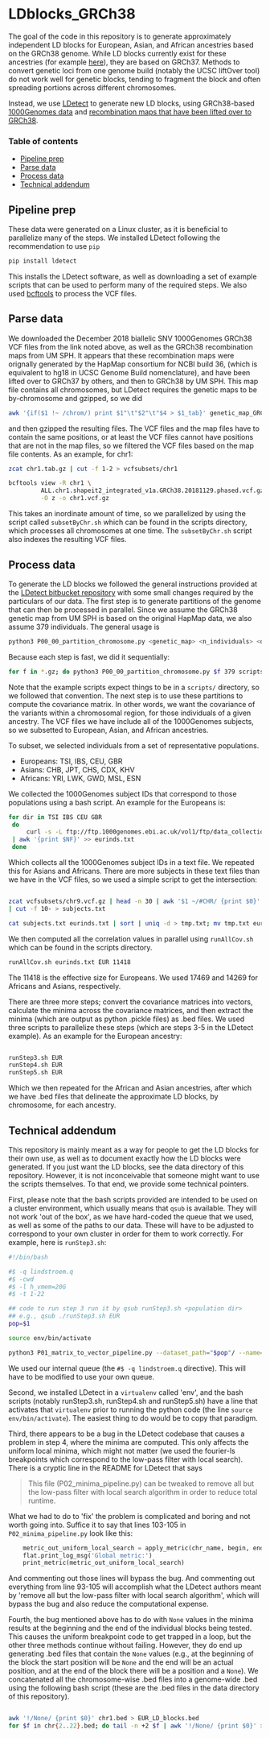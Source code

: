 # LDblocks_GRCh38 <a name="top"/>

The goal of the code in this repository is to generate approximately
independent LD blocks for European, Asian, and African ancestries
based on the GRCh38 genome. While LD blocks currently exist for these
ancestries (for example [here](https://github.com/bogdanlab/RHOGE)),
they are based on GRCh37. Methods to convert genetic loci from one
genome build (notably the UCSC liftOver tool) do not work well for
genetic blocks, tending to fragment the block and often spreading
portions across different chromosomes.

Instead, we use
[LDetect](https://bitbucket.org/nygcresearch/ldetect/src/master/) to
generate new LD blocks, using GRCh38-based [1000Genomes
data](http://ftp.1000genomes.ebi.ac.uk/vol1/ftp/data_collections/1000_genomes_project/release/20181203_biallelic_SNV/)
and [recombination maps that have been lifted over to
GRCh38](http://csg.sph.umich.edu/locuszoom/download/recomb-hg38.tar.gz).


### Table of contents
+ [Pipeline prep](#pipelineprep)
+ [Parse data](#parseit)
+ [Process data](#processit)
+ [Technical addendum](#ughbro)

## Pipeline prep <a name="pipelineprep"/>

These data were generated on a Linux cluster, as it is beneficial to
parallelize many of the steps. We installed LDetect following the
recommendation to use `pip`

```sh
pip install ldetect
```
This installs the LDetect software, as well as downloading a set of
example scripts that can be used to perform many of the required
steps. We also used [bcftools](http://www.htslib.org/download/) to process the VCF files.


## Parse data <a name="parseit"/>

We downloaded the December 2018 biallelic SNV 1000Genomes GRCh38 VCF
files from the link noted above, as well as the GRCh38 recombination
maps from UM SPH. It appears that these recombination maps were
orignally generated by the HapMap consortium for NCBI build 36, (which
is equivalent to hg18 in UCSC Genome Build nomenclature), and have
been lifted over to GRCh37 by others, and then to GRCh38 by UM
SPH. This map file contains all chromosomes, but LDetect requires the
genetic maps to be by-chromosome and gzipped, so we did

```sh
awk '{if($1 !~ /chrom/) print $1"\t"$2"\t"$4 > $1_tab}' genetic_map_GRCh38_merged.tab
```
and then gzipped the resulting files. The VCF files
and the map files have to contain the same positions, or at least the
VCF files cannot have positions that are not in the map files, so we
filtered the VCF files based on the map file contents. As an example,
for chr1:

```sh
zcat chr1.tab.gz | cut -f 1-2 > vcfsubsets/chr1

bcftools view -R chr1 \
		 ALL.chr1.shapeit2_integrated_v1a.GRCh38.20181129.phased.vcf.gz \
		 -O z -o chr1.vcf.gz
```

This takes an inordinate amount of time, so we parallelized by using
the script called `subsetByChr.sh` which can be found in the scripts
directory, which processes all chromosomes at one time. The
`subsetByChr.sh` script also indexes the resulting VCF files.


## Process data <a name="processit"/>

To generate the LD blocks we followed the general instructions
provided at the [LDetect bitbucket
repository](https://bitbucket.org/nygcresearch/ldetect/src/master/)
with some small changes required by the particulars of our data. The
first step is to generate partitions of the genome that can then be
processed in parallel. Since we assume the GRCh38 genetic map from UM
SPH is based on the original HapMap data, we also assume 379
individuals. The general usage is

```sh
python3 P00_00_partition_chromosome.py <genetic_map> <n_individuals> <output_file>
```

Because each step is fast, we did it sequentially:

```sh
for f in *.gz; do python3 P00_00_partition_chromosome.py $f 379 scripts/${f/.tab.gz/}_partitions; done
```
Note that the example scripts expect things to be in a `scripts/`
directory, so we followed that convention. The next step is to use
these partitions to compute the covariance matrix. In other words, we
want the covariance of the variants within a chromosomal region, for
those individuals of a given ancestry. The VCF files we have include
all of the 1000Genomes subjects, so we subsetted to European,
Asian, and African ancestries.

To subset, we selected individuals from a set of representative
populations. 

+ Europeans: TSI, IBS, CEU, GBR
+ Asians: CHB, JPT, CHS, CDX, KHV
+ Africans: YRI, LWK, GWD, MSL, ESN

We collected the 1000Genomes subject IDs that correspond to those
populations using a bash script. An example for the Europeans is:

```sh
for dir in TSI IBS CEU GBR 
 do
     curl -s -L ftp://ftp.1000genomes.ebi.ac.uk/vol1/ftp/data_collections/1000_genomes_project/data/"$dir"/ \
 | awk '{print $NF}' >> eurinds.txt
 done
```
Which collects all the 1000Genomes subject IDs in a text file. We
repeated this for Asians and Africans. There are more subjects in
these text files than we have in the VCF files, so we used a simple
script to get the intersection:

```sh

zcat vcfsubsets/chr9.vcf.gz | head -n 30 | awk '$1 ~/#CHR/ {print $0}' \
| cut -f 10- > subjects.txt

cat subjects.txt eurinds.txt | sort | uniq -d > tmp.txt; mv tmp.txt eurinds.txt

```
We then computed all the correlation values in parallel using
`runAllCov.sh` which can be found in the scripts directory.

```sh
runAllCov.sh eurinds.txt EUR 11418
```
The 11418 is the effective size for Europeans. We used 17469 and 14269
for Africans and Asians, respectively.

There are three more steps; convert the covariance matrices into
vectors, calculate the minima across the covariance matrices, and then
extract the minima (which are output as python .pickle files) as .bed
files. We used three scripts to parallelize these steps (which are steps
3-5 in the LDetect example). As an example for the European ancestry:

```sh

runStep3.sh EUR
runStep4.sh EUR
runStep5.sh EUR

``` 

Which we then repeated for the African and Asian ancestries, after
which we have .bed files that delineate the approximate LD blocks,
by chromosome, for each ancestry.


## Technical addendum <a name=ughbro/>

This repository is mainly meant as a way for people to get the LD
blocks for their own use, as well as to document exactly how the LD
blocks were generated. If you just want the LD blocks, see the data
directory of this repository. However, it is not inconceivable that
someone might want to use the scripts themselves. To that end, we
provide some technical pointers. 

First, please note that the bash scripts provided are intended to be
used on a cluster environment, which usually means that `qsub` is
available. They will not work 'out of the box', as we have hard-coded
the queue that we used, as well as some of the paths to our
data. These will have to be adjusted to correspond to your own cluster
in order for them to work correctly. For example, here is
`runStep3.sh`:

```sh
#!/bin/bash

#$ -q lindstroem.q
#$ -cwd
#$ -l h_vmem=20G
#$ -t 1-22

## code to run step 3 run it by qsub runStep3.sh <population dir>
## e.g., qsub ./runStep3.sh EUR
pop=$1

source env/bin/activate

python3 P01_matrix_to_vector_pipeline.py --dataset_path="$pop"/ --name=chr"$SGE_TASK_ID" --out_fname="$pop"/chr"$SGE_TASK_ID".vector.txt.gz

```
We used our internal queue (the `#$ -q lindstroem.q` directive). This
will have to be modified to use your own queue.

Second, we installed LDetect in a `virtualenv` called 'env', and the
bash scripts (notably runStep3.sh, runStep4.sh and runStep5.sh) have a
line that activates that `virtualenv` prior to running the python code
(the line `source env/bin/activate`). The easiest thing to do would be
to copy that paradigm.

Third, there appears to be a bug in the LDetect codebase that causes
a problem in step 4, where the minima are computed. This only affects
the uniform local minima, which might not matter (we used the
fourier-ls breakpoints which correspond to the low-pass filter with
local search). There is a cryptic line in the README for LDetect that
says

> This file (P02_minima_pipeline.py) can be tweaked to remove all but
> the low-pass filter with local search algorithm in order to reduce
> total runtime.

What we had to do to 'fix' the problem is complicated and boring and
not worth going into. Suffice it to say that lines 103-105 in
`P02_minima_pipeline.py` look like this:

```python
    metric_out_uniform_local_search = apply_metric(chr_name, begin, end, config, breakpoint_loci_uniform_local_search['loci'])
    flat.print_log_msg('Global metric:')
    print_metric(metric_out_uniform_local_search)
```
And commenting out those lines will bypass the bug. And
commenting out everything from line 93-105 will accomplish what the
LDetect authors meant by 'remove all but the
low-pass filter with local search algorithm', which will bypass the
bug and also reduce the computational expense.

Fourth, the bug mentioned above has to do with `None` values in the
minima results at the beginning and the end of the individual blocks
being tested. This causes the uniform breakpoint code to get trapped
in a loop, but the other three methods continue without
failing. However, they do end up generating .bed files that contain
the `None` values (e.g., at the beginning of the block the start position will
be `None` and the end will be an actual position, and at the end of the block
there will be a position and a `None`). We concatenated all the
chromosome-wise .bed files into a genome-wide .bed using the following
bash script (these are the .bed files in the data directory of this repository).

```sh

awk '!/None/ {print $0}' chr1.bed > EUR_LD_blocks.bed
for $f in chr{2..22}.bed; do tail -n +2 $f | awk '!/None/ {print $0}' >> EUR_LD_blocks.bed; done

```

